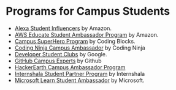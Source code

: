 # Programs for Campus Students

* [Alexa Student Influencers](https://developer.amazon.com/en-IN/alexa/alexa-student-influencer) by Amazon.
* [AWS Educate Student Ambassador Program](https://aws.amazon.com/education/awseducate/student-ambassador-program/) by Amazon.
* [Campus SuperHero Program](https://codingblocks.com/campus-ambassador-program.html) by Coding Blocks.
* [Coding Ninja Campus Ambassador](https://campus.codingninjas.com/) by Coding Ninja
* [Developer Student Clubs](https://developers.google.com/community/dsc) by Google.
* [GitHub Campus Experts](https://education.github.com/students/experts) by Github
* [HackerEarth Campus Ambassador Program](https://www.hackerearth.com/docs/wiki/campus/introduction/)
* [Internshala Student Partner Program](https://internshala.com/isp/) by Internshala
* [Microsoft Learn Student Ambassador](https://studentambassadors.microsoft.com/en-us) by Microsoft.
